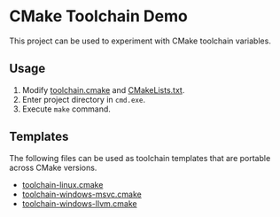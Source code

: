 # CMake Toolchain Demo
This project can be used to experiment with CMake toolchain variables.

## Usage
1. Modify [toolchain.cmake](toolchain.cmake) and [CMakeLists.txt](CMakeLists.txt).
2. Enter project directory in `cmd.exe`.
3. Execute `make` command.

## Templates
The following files can be used as toolchain templates that are portable across CMake versions.

* [toolchain-linux.cmake](toolchain-linux.cmake)
* [toolchain-windows-msvc.cmake](toolchain-windows-msvc.cmake)
* [toolchain-windows-llvm.cmake](toolchain-windows-llvm.cmake)

